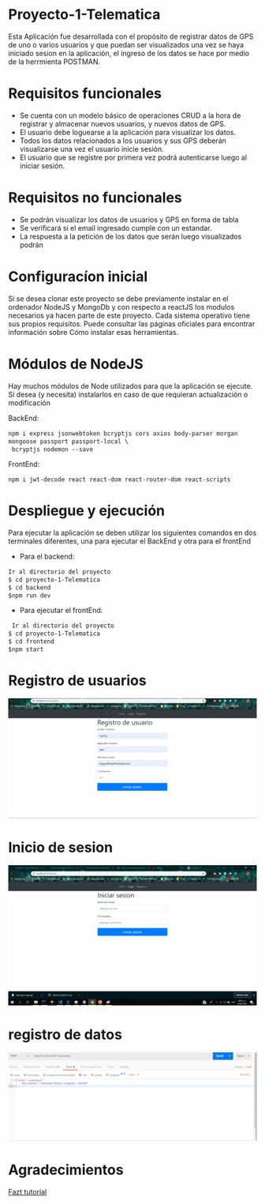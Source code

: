 # Proyecto-1-Telematica

Esta Aplicación fue desarrollada con el propósito de registrar datos de GPS de uno o varios usuarios y que puedan ser visualizados una vez se haya iniciado sesion en la aplicación,
el ingreso de los datos se hace por medio de la herrmienta POSTMAN.

Requisitos funcionales
===========
+ Se cuenta con un modelo básico de operaciones CRUD a la hora de registrar y almacenar nuevos usuarios, y nuevos datos de GPS.
+ El usuario debe loguearse a la aplicación para visualizar los datos.
+ Todos los datos relacionados a los usuarios y sus GPS deberán visualizarse una vez el usuario inicie sesión. 
+ El usuario que se registre por primera vez podrá autenticarse luego al iniciar sesión.

Requisitos no funcionales
============
+ Se podrán visualizar los datos de usuarios y GPS en forma de tabla
+ Se verificará si el email ingresado cumple con un estandar.
+ La respuesta a la petición de los datos que serán luego visualizados podrán


Configuracíon inicial
======================
Si se desea clonar este proyecto se debe previamente instalar en el ordenador
NodeJS y MongoDb y con respecto a reactJS los modulos necesarios 
ya hacen parte de este proyecto. Cada sistema operativo tiene sus propios requisitos. 
Puede consultar las páginas oficiales para encontrar información sobre
Cómo instalar esas herramientas.


Módulos de NodeJS
=================
Hay muchos módulos de Node utilizados para que la aplicación se ejecute.
Si desea (y necesita) instalarlos en caso de que requieran actualización o modificación

BackEnd:
```
npm i express jsonwebtoken bcryptjs cors axios body-parser morgan mongoose passport passport-local \
 bcryptjs nodemon --save
 ```
FrontEnd:
```
npm i jwt-decode react react-dom react-router-dom react-scripts
```
Despliegue y ejecución
=================

Para ejecutar la aplicación se deben utilizar los siguientes comandos en dos terminales diferentes, una para ejecutar el BackEnd y otra para el frontEnd

+ Para el backend:
 
 ```
 Ir al directorio del proyecto
$ cd proyecto-1-Telematica
$ cd backend
$npm run dev
```
+ Para ejecutar el frontEnd:
```
 Ir al directorio del proyecto
$ cd proyecto-1-Telematica
$ cd frontend
$npm start
```
Registro de usuarios
================

![Test Image 7](https://github.com/zitrot/Proyecto-1-Telematica/blob/master/Imagenes/registro.png)

Inicio de sesion
==============

![Test Image 7](https://github.com/zitrot/Proyecto-1-Telematica/blob/master/Imagenes/iniciosesion.png)

registro de datos
===========

![Test Image 7](https://github.com/zitrot/Proyecto-1-Telematica/blob/master/Imagenes/postman.png)


Agradecimientos
===============

[Fazt tutorial](https://www.youtube.com/watch?v=DqpL5UtJHus) 

